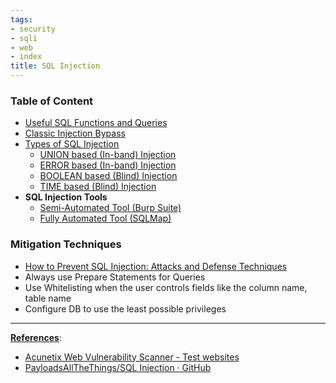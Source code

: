 ```yaml
---
tags:
- security
- sqli
- web
- index
title: SQL Injection
---
```


### Table of Content

* [Useful SQL Functions and Queries](useful-sql-functions-and-queries.md)
* [Classic Injection Bypass](classic-injection-bypass.md)
* [Types of SQL Injection](types-of-sql-injection.md)
	* [UNION based (In-band) Injection](union-based-in-band-injection.md)
	* [ERROR based (In-band) Injection](error-based-in-band-injection.md)
	* [BOOLEAN based (Blind) Injection](boolean-based-blind-injection.md)
	* [TIME based (Blind) Injection](time-based-blind-injection.md)
* **SQL Injection Tools**
	* [Semi-Automated Tool (Burp Suite)](semi-automated-tool-burp-suite.md)
	* [Fully Automated Tool (SQLMap)](fully-automated-tool-sqlmap.md)

### Mitigation Techniques

* [How to Prevent SQL Injection: Attacks and Defense Techniques](https://www.ptsecurity.com/ww-en/analytics/knowledge-base/how-to-prevent-sql-injection-attacks/)
* Always use Prepare Statements for Queries
* Use Whitelisting when the user controls fields like the column name, table name
* Configure DB to use the least possible privileges

---

**<u>References</u>**:

* [Acunetix Web Vulnerability Scanner - Test websites](http://www.vulnweb.com/)
* [PayloadsAllTheThings/SQL Injection · GitHub](https://github.com/swisskyrepo/PayloadsAllTheThings/tree/master/SQL%20Injection)